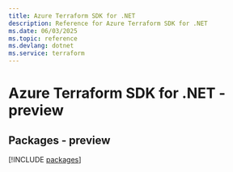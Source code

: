 ```yaml
---
title: Azure Terraform SDK for .NET
description: Reference for Azure Terraform SDK for .NET
ms.date: 06/03/2025
ms.topic: reference
ms.devlang: dotnet
ms.service: terraform
---
```

# Azure Terraform SDK for .NET - preview
## Packages - preview
[!INCLUDE [packages](terraform-index.md)]